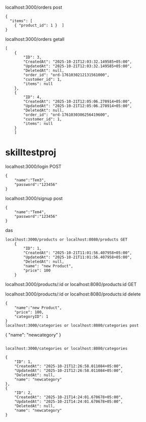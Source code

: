 localhost:3000/orders post
```
{
  "items": [
    { "product_id": 1 }  ]
}
```
localhost:3000/orders getall
```
[
    {
        "ID": 3,
        "CreatedAt": "2025-10-21T12:03:32.149585+05:00",
        "UpdatedAt": "2025-10-21T12:03:32.149585+05:00",
        "DeletedAt": null,
        "order_id": "ord-1761030212131561000",
        "customer_id": 1,
        "items": null
    },
    {
        "ID": 4,
        "CreatedAt": "2025-10-21T12:05:06.270914+05:00",
        "UpdatedAt": "2025-10-21T12:05:06.270914+05:00",
        "DeletedAt": null,
        "order_id": "ord-1761030306256419600",
        "customer_id": 1,
        "items": null
    }
    ]
```

# skilltestproj
localhost:3000/login POST
``` 
{
    "name":"Tem3",
    "password":"123456"
}
```

localhost:3000/signup post
```
{
    "name":"Tem4",
    "password":"123456"
}
```
das
```
localhost:3000/products or localhost:8080/products GET
    {
        "ID": 1,
        "CreatedAt": "2025-10-21T11:01:56.407958+05:00",
        "UpdatedAt": "2025-10-21T11:01:56.407958+05:00",
        "DeletedAt": null,
        "name": "new Product",
        "price": 100
    }
```
localhost:3000/products/:id or localhost:8080/products:id GET

localhost:3000/products/:id or localhost:8080/products:id delete

``` 
{
    "name":"new Product",
    "price": 100,
    "categoryID": 1 
}
localhost:3000/categories or localhost:8080/categories post

```

{
    "name": "newcategory"
}


```

localhost:3000/categories or localhost:8080/categories
```
    {
        "ID": 1,
        "CreatedAt": "2025-10-21T12:26:58.011084+05:00",
        "UpdatedAt": "2025-10-21T12:26:58.011084+05:00",
        "DeletedAt": null,
        "name": "newcategory"
    },
    {
        "ID": 2,
        "CreatedAt": "2025-10-21T14:24:01.670678+05:00",
        "UpdatedAt": "2025-10-21T14:24:01.670678+05:00",
        "DeletedAt": null,
        "name": "newcategory"
    }

```
